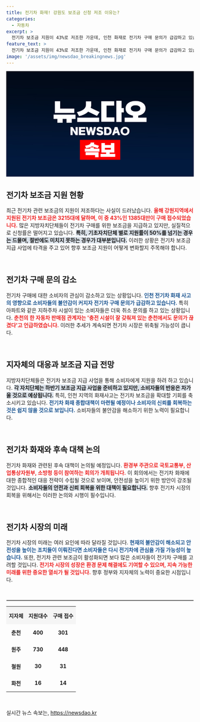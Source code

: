 ```yaml
---
title: 전기차 화재! 강원도 보조금 신청 저조 이유는?
categories:
  - 자동차
excerpt: >
  전기차 보조금 지원이 43%로 저조한 가운데, 인천 화재로 전기차 구매 문의가 급감하고 있습니다. 지방자치단체의 전기차 지원 사업이 위기를 맞고 있는 지금, 소비자들의 불안이 점차 확산되고 있습니다.
feature_text: >
  전기차 보조금 지원이 43%로 저조한 가운데, 인천 화재로 전기차 구매 문의가 급감하고 있습니다. 지방자치단체의 전기차 지원 사업이 위기를 맞고 있는 지금, 소비자들의 불안이 점차 확산되고 있습니다.
image: '/assets/img/newsdao_breakingnews.jpg'
---
```


<p><img src="/assets/img/newsdao_breakingnews.jpg" alt="koreaapp 속보" /></p>

<h2 data-ke-size="size26">전기차 보조금 지원 현황</h2>

<p data-ke-size="size16">최근 전기차 관련 보조금의 지원이 저조하다는 사실이 드러났습니다. <b><span style="color: #ee2323;">올해 강원지역에서 지원된 전기차 보조금은 3215대에 달하며, 이 중 43%인 1385대만이 구매 접수되었습니다.</span></b> 많은 지방자치단체들이 전기차 구매를 위한 보조금을 지급하고 있지만, 실질적으로 신청률은 떨어지고 있습니다. <b><span style="background-color: #21538527;">특히, 기초자치단체 별로 지원률이 50%를 넘기는 경우는 드물며, 절반에도 미치지 못하는 경우가 대부분입니다.</span></b> 이러한 상황은 전기차 보조금 지급 사업에 타격을 주고 있어 향후 보조금 지원이 어떻게 변화할지 주목해야 합니다.</p>

<p data-ke-size="size16">&nbsp;</p>

<h2 data-ke-size="size26">전기차 구매 문의 감소</h2>

<p data-ke-size="size16">전기차 구매에 대한 소비자의 관심이 감소하고 있는 상황입니다. <b><span style="color: #1a5490;">인천 전기차 화재 사고의 영향으로 소비자들의 불안감이 커지자 전기차 구매 문의가 급감하고 있습니다.</span></b> 특히 아파트와 같은 지하주차 시설이 있는 소비자들은 더욱 취소 문의를 하고 있는 상황입니다. <b><span style="color: #ee2323;">춘천의 한 자동차 판매점 관계자는 '충전 시설이 잘 갖춰져 있는 춘천에서도 문의가 끊겼다'고 언급하였습니다.</span></b> 이러한 추세가 계속되면 전기차 시장은 위축될 가능성이 큽니다.</p>

<p data-ke-size="size16">&nbsp;</p>

<h2 data-ke-size="size26">지자체의 대응과 보조금 지급 전망</h2>

<p data-ke-size="size16">지방자치단체들은 전기차 보조금 지급 사업을 통해 소비자에게 지원을 하려 하고 있습니다. <b><span style="background-color: #21538527;">각 자치단체는 하반기 보조금 지급 사업을 준비하고 있지만, 소비자들의 반응은 차가울 것으로 예상됩니다.</span></b> 특히, 인천 지역의 화재사고는 전기차 보조금을 확대할 기회를 축소시키고 있습니다. <b><span style="color: #1a5490;">전기차 화재 종합대책이 마련될 예정이나 소비자의 신뢰를 회복하는 것은 쉽지 않을 것으로 보입니다.</span></b> 소비자들의 불안감을 해소하기 위한 노력이 필요합니다.</p>

<p data-ke-size="size16">&nbsp;</p>

<h2 data-ke-size="size26">전기차 화재와 후속 대책 논의</h2>

<p data-ke-size="size16">전기차 화재와 관련된 후속 대책이 논의될 예정입니다. <b><span style="color: #ee2323;">환경부 주관으로 국토교통부, 산업통상자원부, 소방청 등이 참여하는 회의가 개최됩니다.</span></b> 이 회의에서는 전기차 화재에 대한 종합적인 대응 전략이 수립될 것으로 보이며, 안전성을 높이기 위한 방안이 강조될 것입니다. <b><span style="background-color: #21538527;">소비자들의 안전과 신뢰 회복을 위한 대책이 필요합니다.</span></b> 향후 전기차 시장의 회복을 위해서는 이러한 논의와 시행이 필수입니다.</p>

<p data-ke-size="size16">&nbsp;</p>

<h2 data-ke-size="size26">전기차 시장의 미래</h2>

<p data-ke-size="size16">전기차 시장의 미래는 여러 요인에 따라 달라질 것입니다. <b><span style="color: #1a5490;">현재의 불안감이 해소되고 안전성을 높이는 조치들이 이뤄진다면 소비자들은 다시 전기차에 관심을 가질 가능성이 높습니다.</span></b> 또한, 전기차 관련 보조금이 활성화되면 보다 많은 소비자들이 전기차 구매를 고려할 것입니다. <b><span style="color: #ee2323;">전기차 시장의 성장은 환경 문제 해결에도 기여할 수 있으며, 지속 가능한 미래를 위한 중요한 열쇠가 될 것입니다.</span></b> 향후 정부와 지자체의 노력이 중요한 시점입니다.</p>

<p data-ke-size="size16">&nbsp;</p>

<hr style="border:1px solid #c4c4c4;">

<table style="width:100%; border-collapse:collapse;">
  <tr>
    <th style="text-align:center; height:40px; background-color:#f5f5f5;">지자체</th>
    <th style="text-align:center; height:40px; background-color:#f5f5f5;">지원대수</th>
    <th style="text-align:center; height:40px; background-color:#f5f5f5;">구매 접수</th>
  </tr>
  <tr>
    <td style="text-align:center; height:40px;"><b>춘천</b></td>
    <td style="text-align:center; height:17px;"><b>400</b></td>
    <td style="text-align:center; height:17px;"><b>301</b></td>
  </tr>
  <tr>
    <td style="text-align:center; height:40px;"><b>원주</b></td>
    <td style="text-align:center; height:17px;"><b>730</b></td>
    <td style="text-align:center; height:17px;"><b>448</b></td>
  </tr>
  <tr>
    <td style="text-align:center; height:40px;"><b>철원</b></td>
    <td style="text-align:center; height:17px;"><b>30</b></td>
    <td style="text-align:center; height:17px;"><b>31</b></td>
  </tr>
  <tr>
    <td style="text-align:center; height:40px;"><b>화천</b></td>
    <td style="text-align:center; height:17px;"><b>16</b></td>
    <td style="text-align:center; height:17px;"><b>14</b></td>
  </tr>
</table>

<p data-ke-size="size16">&nbsp;</p>
실시간 뉴스 속보는, <a href="https://newsdao.kr" rel="dofollow">https://newsdao.kr</a>


